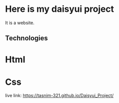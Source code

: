 # Here is my daisyui project

It is a website.

## Technologies
# Html
# Css

live link: https://tasnim-321.github.io/Daisyui_Project/
